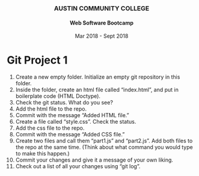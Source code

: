 <center>

### AUSTIN COMMUNITY COLLEGE 
#### Web Software Bootcamp 
Mar 2018 - Sept 2018

</center>

# Git Project 1

1. Create a new empty folder. Initialize an empty git repository in this folder. 
2. Inside the folder, create an html file called “index.html”, and put in boilerplate code (HTML Doctype).
3. Check the git status. What do you see?
4. Add the html file to the repo.
5. Commit with the message “Added HTML file.”
6. Create a file called “style.css”. Check the status.
7. Add the css file to the repo.
8. Commit with the message “Added CSS file.”
9. Create two files and call them “part1.js” and “part2.js”. Add both files to the repo at the same time. (Think about what command you would type to make this happen.)
10. Commit your changes and give it a message of your own liking.
11. Check out a list of all your changes using “git log”.

